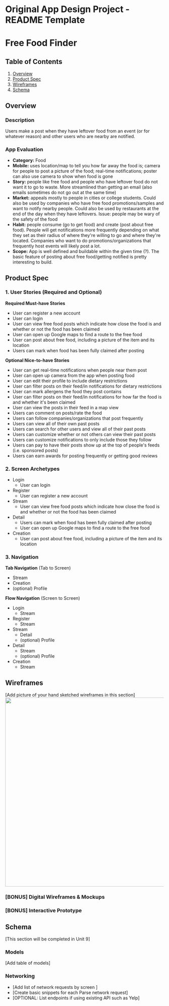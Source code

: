 Original App Design Project - README Template
===

# Free Food Finder

## Table of Contents
1. [Overview](#Overview)
1. [Product Spec](#Product-Spec)
1. [Wireframes](#Wireframes)
2. [Schema](#Schema)

## Overview
### Description
Users make a post when they have leftover food from an event (or for whatever reason) and other users who are nearby are notified.

### App Evaluation
- **Category:** Food
- **Mobile:** uses location/map to tell you how far away the food is; camera for people to post a picture of the food; real-time notifications; poster can also use camera to show when food is gone
- **Story:** people like free food and people who have leftover food do not want it to go to waste. More streamlined than getting an email (also emails sometimes do not go out at the same time)
- **Market:** appeals mostly to people in cities or college students. Could also be used by companies who have free food promotions/samples and want to notify nearby people. Could also be used by restaurants at the end of the day when they have leftovers. Issue: people may be wary of the safety of the food
- **Habit:** people consume (go to get food) and create (post about free food). People will get notifications more frequently depending on what they set as their radius of where they're willing to go and where they're located. Companies who want to do promotions/organizations that frequently host events will likely post a lot.
- **Scope:** App is well defined and buildable within the given time (?). The basic feature of posting about free food/getting notified is pretty interesting to build.

## Product Spec

### 1. User Stories (Required and Optional)

**Required Must-have Stories**
* User can register a new account
* User can login
* User can view free food posts which indicate how close the food is and whether or not the food has been claimed
* User can open up Google maps to find a route to the free food
* User can post about free food, including a picture of the item and its location
* Users can mark when food has been fully claimed after posting

**Optional Nice-to-have Stories**
* User can get real-time notifications when people near them post
* User can open up camera from the app when posting food
* User can edit their profile to include dietary restrictions
* User can filter posts on their feed/in notifications for dietary restrictions
* User can mark allergens the food they post contains
* User can filter posts on their feed/in notifications for how far the food is and whether it's been claimed
* User can view the posts in their feed in a map view
* Users can comment on posts/rate the food
* Users can follow companies/organizations that post frequently
* Users can view all of their own past posts
* Users can search for other users and view all of their past posts
* Users can customize whether or not others can view their past posts
* Users can customize notifications to only include those they follow
* Users can pay to have their posts show up at the top of people's feeds (i.e. sponsored posts)
* Users can earn awards for posting frequently or getting good reviews

### 2. Screen Archetypes
* Login
    * User can login
* Register
    * User can register a new account
* Stream
    * User can view free food posts which indicate how close the food is and whether or not the food has been claimed
* Detail
    * Users can mark when food has been fully claimed after posting
    * User can open up Google maps to find a route to the free food
* Creation
    * User can post about free food, including a picture of the item and its location

### 3. Navigation

**Tab Navigation** (Tab to Screen)

* Stream
* Creation
* (optional) Profile

**Flow Navigation** (Screen to Screen)

* Login
    * Stream
* Register
    * Stream
* Stream
    * Detail
    * (optional) Profile
* Detail
    * Stream
    * (optional) Profile
* Creation
    * Stream

## Wireframes
[Add picture of your hand sketched wireframes in this section]
<img src="YOUR_WIREFRAME_IMAGE_URL" width=600>

### [BONUS] Digital Wireframes & Mockups

### [BONUS] Interactive Prototype

## Schema
[This section will be completed in Unit 9]
### Models
[Add table of models]
### Networking
- [Add list of network requests by screen ]
- [Create basic snippets for each Parse network request]
- [OPTIONAL: List endpoints if using existing API such as Yelp]
